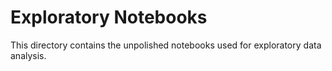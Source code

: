 # Exploratory Notebooks

This directory contains the unpolished notebooks used for exploratory data analysis. 